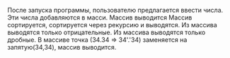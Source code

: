 После запуска программы, пользователю предлагается ввести числа.
Эти числа добавляются в масси. Массив выводится
Массив сортируется, сортируется через рекурсию и выводятся.
Из массива выводятся только отрицательные.
Из массива выводятся только дробные.
В массиве точка (34.34 => 34'.'34) заменяется на запятую(34,34), массив выводится.
